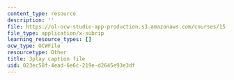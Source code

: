 ```yaml
---
content_type: resource
description: ''
file: https://ol-ocw-studio-app-production.s3.amazonaws.com/courses/15-390-new-enterprises-spring-2013/023ec58f4ead6e6c219ed2645e93e3df_Ma3ANiGPVNU.srt
file_type: application/x-subrip
learning_resource_types: []
ocw_type: OCWFile
resourcetype: Other
title: 3play caption file
uid: 023ec58f-4ead-6e6c-219e-d2645e93e3df
---
```

